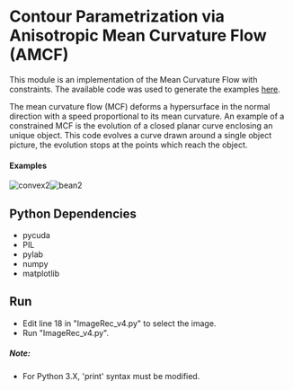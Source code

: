 # Contour Parametrization via Anisotropic Mean Curvature Flow (AMCF)

This module is an implementation of the Mean Curvature Flow with constraints. The available code was used to generate the examples  [here](http://arxiv.org/abs/1803.03724).

The mean curvature flow (MCF) deforms a hypersurface in the normal direction with a speed proportional to its mean curvature. An example of a constrained MCF is the evolution of a closed planar curve enclosing an unique object. This code evolves a curve drawn around a single object picture, the evolution stops at the points which reach the object.

#### Examples

![convex2](https://user-images.githubusercontent.com/36924228/37216935-c83e5b6e-2381-11e8-864b-15df43a98197.gif)![bean2](https://user-images.githubusercontent.com/36924228/37216917-b2243f7e-2381-11e8-8d95-18383fa96c08.gif)


## Python Dependencies 

- pycuda
- PIL
- pylab
- numpy
- matplotlib

## Run 

- Edit line 18 in "ImageRec_v4.py" to select the image.
- Run "ImageRec_v4.py".

##### Note:
- For Python 3.X, 'print' syntax must be modified.
